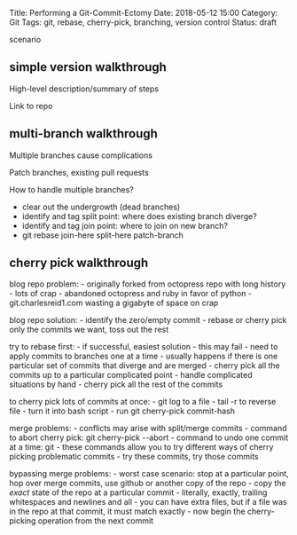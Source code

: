 Title: Performing a Git-Commit-Ectomy
Date: 2018-05-12 15:00
Category: Git
Tags: git, rebase, cherry-pick, branching, version control
Status: draft

scenario

## simple version walkthrough

High-level description/summary of steps

Link to repo

## multi-branch walkthrough 

Multiple branches cause complications

Patch branches, existing pull requests

How to handle multiple branches? 

- clear out the undergrowth (dead branches)
- identify and tag split point: where does existing branch diverge?
- identify and tag join point: where to join on new branch?
- git rebase join-here split-here patch-branch

## cherry pick walkthrough

blog repo problem:
    - originally forked from octopress repo with long history
    - lots of crap 
    - abandoned octopress and ruby in favor of python
    - git.charlesreid1.com wasting a gigabyte of space on crap

blog repo solution:
    - identify the zero/empty commit
    - rebase or cherry pick only the commits we want, toss out the rest

try to rebase first:
    - if successful, easiest solution
    - this may fail - need to apply commits to branches one at a time
    - usually happens if there is one particular set of commits that diverge and are merged
    - cherry pick all the commits up to a particular complicated point 
    - handle complicated situations by hand
    - cherry pick all the rest of the commits

to cherry pick lots of commits at once:
    - git log to a file
    - tail -r to reverse file
    - turn it into bash script
    - run git cherry-pick commit-hash

merge problems: 
    - conflicts may arise with split/merge commits
    - command to abort cherry pick: git cherry-pick --abort
    - command to undo one commit at a time: git 
    - these commands allow you to try different ways of cherry picking problematic commits
    - try these commits, try those commits

bypassing merge problems:
    - worst case scenario: stop at a particular point, hop over merge commits, use github or another copy of the repo 
    - copy the _exact_ state of the repo at a particular commit 
    - literally, exactly, trailing whitespaces and newlines and all
    - you can have extra files, but if a file was in the repo at that commit, it must match exactly
    - now begin the cherry-picking operation from the next commit

